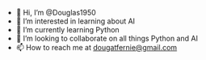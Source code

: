 - 👋 Hi, I’m @Douglas1950
- 👀 I’m interested in learning about AI 
- 🌱 I’m currently learning Python 
- 💞️ I’m looking to collaborate on all things Python and AI
- 📫 How to reach me at dougatfernie@gmail.com

<!---
Douglas1950/Douglas1950 is a ✨ special ✨ repository because its `README.md` (this file) appears on your GitHub profile.
You can click the Preview link to take a look at your changes.
--->
